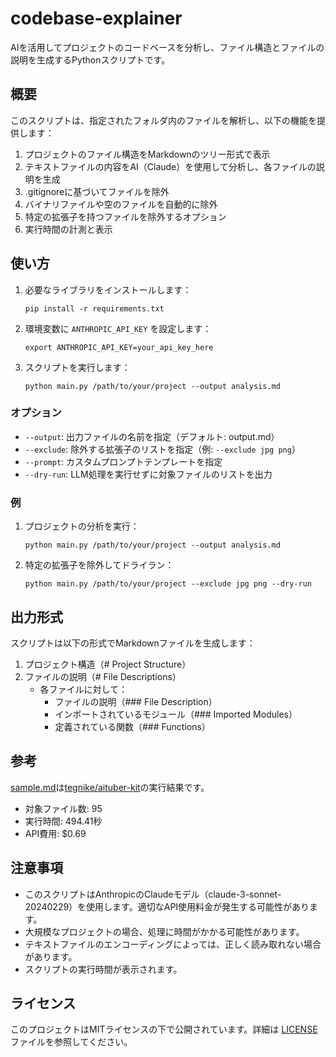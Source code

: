 # codebase-explainer

AIを活用してプロジェクトのコードベースを分析し、ファイル構造とファイルの説明を生成するPythonスクリプトです。

## 概要

このスクリプトは、指定されたフォルダ内のファイルを解析し、以下の機能を提供します：

1. プロジェクトのファイル構造をMarkdownのツリー形式で表示
2. テキストファイルの内容をAI（Claude）を使用して分析し、各ファイルの説明を生成
3. .gitignoreに基づいてファイルを除外
4. バイナリファイルや空のファイルを自動的に除外
5. 特定の拡張子を持つファイルを除外するオプション
6. 実行時間の計測と表示

## 使い方

1. 必要なライブラリをインストールします：
   ```
   pip install -r requirements.txt
   ```

2. 環境変数に `ANTHROPIC_API_KEY` を設定します：
   ```
   export ANTHROPIC_API_KEY=your_api_key_here
   ```

3. スクリプトを実行します：
   ```
   python main.py /path/to/your/project --output analysis.md
   ```

### オプション

- `--output`: 出力ファイルの名前を指定（デフォルト: output.md）
- `--exclude`: 除外する拡張子のリストを指定（例: `--exclude jpg png`）
- `--prompt`: カスタムプロンプトテンプレートを指定
- `--dry-run`: LLM処理を実行せずに対象ファイルのリストを出力

### 例

1. プロジェクトの分析を実行：
   ```
   python main.py /path/to/your/project --output analysis.md
   ```

2. 特定の拡張子を除外してドライラン：
   ```
   python main.py /path/to/your/project --exclude jpg png --dry-run
   ```

## 出力形式

スクリプトは以下の形式でMarkdownファイルを生成します：

1. プロジェクト構造（# Project Structure）
2. ファイルの説明（# File Descriptions）
   - 各ファイルに対して：
     - ファイルの説明（### File Description）
     - インポートされているモジュール（### Imported Modules）
     - 定義されている関数（### Functions）

## 参考

[sample.md](sample.md)は[tegnike/aituber-kit](https://github.com/tegnike/aituber-kit)の実行結果です。

- 対象ファイル数: 95
- 実行時間: 494.41秒
- API費用: $0.69


## 注意事項

- このスクリプトはAnthropicのClaudeモデル（claude-3-sonnet-20240229）を使用します。適切なAPI使用料金が発生する可能性があります。
- 大規模なプロジェクトの場合、処理に時間がかかる可能性があります。
- テキストファイルのエンコーディングによっては、正しく読み取れない場合があります。
- スクリプトの実行時間が表示されます。

## ライセンス

このプロジェクトはMITライセンスの下で公開されています。詳細は [LICENSE](LICENSE) ファイルを参照してください。
